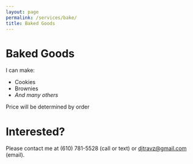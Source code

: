 ```yaml
---
layout: page
permalink: /services/bake/
title: Baked Goods
---
```

<h1>Baked Goods</h1>
<p>I can make:</p>
<ul>
<li>Cookies</li>
<li>Brownies</li>
<li><i>And many others</i></li>
</ul>
<p>Price will be determined by order</p>
<h1>Interested?</h1>
<p>Please contact me at (610) 781-5528 (call or text) or <a href="mailto:djtravz@gmail.com?subject={SERVICES}%20Baked%20Goods">djtravz@gmail.com</a> (email).</p>
